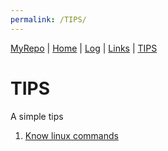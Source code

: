 ```yaml
---
permalink: /TIPS/
---
```


[MyRepo](https://github.com/billyvande/os212) | [Home](https://billyvande.github.io/os212/) | [Log](https://billyvande.github.io/os212/TXT/mylog.txt) |  [Links](https://billyvande.github.io/os212/LINKS/) | [TIPS](https://billyvande.github.io/os212/TIPS/)

# TIPS

A simple tips

1. [Know linux commands](https://www.guru99.com/must-know-linux-commands.html/)<br>
